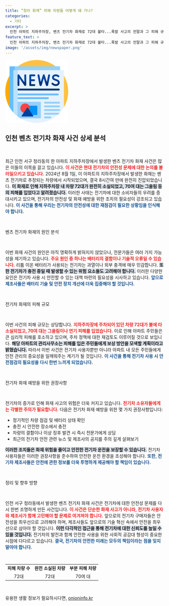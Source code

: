 ```yaml
---
title: “청라 화재” 피해 차량들 어떻게 돼 가나?
categories:
  - 기타
excerpt: >
  인천 아파트 지하주차장, 벤츠 전기차 화재로 72대 불타...폭발 사고의 전말과 그 피해 규모는? 클릭하고 자세히 알아보세요!
feature_text: >
  인천 아파트 지하주차장, 벤츠 전기차 화재로 72대 불타...폭발 사고의 전말과 그 피해 규모는? 클릭하고 자세히 알아보세요!
image: '/assets/img/newspaper.png'
---
```


<p><img src="/assets/img/newspaper.png" alt="kimp 속보" /></p>

<h2 data-ke-size="size26">인천 벤츠 전기차 화재 사건 상세 분석</h2>

<p data-ke-size="size16">&nbsp;</p>

<p>최근 인천 서구 청라동의 한 아파트 지하주차장에서 발생한 벤츠 전기차 화재 사건은 많은 이들의 이목을 끌고 있습니다. <b><span style="color: #ee2323;">이 사건은 현대 전기차의 안전성 문제에 대한 논의를 불러일으키고 있습니다.</span></b> 2024년 8월 1일, 이 아파트의 지하주차장에서 발생한 화재는 벤츠 전기차로 추정되는 차량에서 시작되었으며, 결국 8시간여 만에 완전히 진압되었습니다. <b><span style="background-color: #21538527;">이 화재로 인해 지하주차장 내 차량 72대가 완전히 소실되었고, 70여 대는 그을림 등의 피해를 입었다고 알려졌습니다.</span></b> 이러한 사태는 전기차에 대한 소비자들의 우려를 증대시키고 있으며, 전기차의 안전성 및 화재 예방을 위한 조치의 필요성이 강조되고 있습니다. <b><span style="color: #1a5490;">이 사건을 통해 우리는 전기차의 안전성에 대한 재점검이 필요한 상황임을 인식해야 합니다.</span></b></p>

<p data-ke-size="size16">&nbsp;</p>

<p>벤츠 전기차 화재의 원인 분석</p>

<p data-ke-size="size16">&nbsp;</p>

<p>이번 화재 사건의 원인은 아직 명확하게 밝혀지지 않았으나, 전문가들은 여러 가지 가능성을 제기하고 있습니다. <b><span style="color: #ee2323;">주요 원인 중 하나는 배터리의 결함이나 기술적 오류일 수 있습니다.</span></b> 리튬 이온 배터리가 사용되는 전기차는 과열이나 외부 충격에 매우 민감합니다. <b><span style="background-color: #21538527;">또한 전기차가 충전 중일 때 발생할 수 있는 위험 요소들도 고려해야 합니다.</span></b> 이러한 다양한 요인은 전기차 사용 시 안전할 수 있는 대책 마련의 필요성을 시사하고 있습니다. <b><span style="color: #1a5490;">앞으로 제조사들은 배터리 기술 및 안전 장치 개선에 더욱 집중해야 할 것입니다.</span></b></p>

<p data-ke-size="size16">&nbsp;</p>

<p>전기차 화재의 피해 규모</p>

<p data-ke-size="size16">&nbsp;</p>

<p>이번 사건의 피해 규모는 상당합니다. <b><span style="color: #ee2323;">지하주차장에 주차되어 있던 차량 72대가 불에 타 소실되었고, 70여 대는 그을림이나 연기 피해를 입었습니다.</span></b> 이로 인해 아파트 주민들은 큰 심리적 피해를 호소하고 있으며, 주차 정책에 대한 재검토도 이루어질 것으로 보입니다. <b><span style="background-color: #21538527;">해당 아파트의 관리사무소는 피해를 입은 주민들에게 보상 방안을 모색할 계획이라고 밝혔습니다.</span></b> 따라서 이번 사건은 전기차 사용자뿐만 아니라 아파트 내 모든 주민들에게 안전 관리의 중요성을 일깨워주는 계기가 될 것입니다. <b><span style="color: #1a5490;">이 사건을 통해 전기차 사용 시 안전점검의 필요성을 다시 한번 느끼게 되었습니다.</span></b></p>

<p data-ke-size="size16">&nbsp;</p>

<p>전기차 화재 예방을 위한 권장사항</p>

<p data-ke-size="size16">&nbsp;</p>

<p>전기차의 증가로 인해 화재 사고의 위험은 더욱 커지고 있습니다. <b><span style="color: #ee2323;">전기차 소유자들에게는 각별한 주의가 필요합니다.</span></b> 다음은 전기차 화재 예방을 위한 몇 가지 권장사항입니다: </p>

<ul>
  <li>정기적인 차량 점검 및 배터리 상태 확인</li>
  <li>충전 시 안전한 장소에서 충전</li>
  <li>차량의 결함이나 이상 징후 발견 시 즉시 전문가에게 상담</li>
  <li>최근의 전기차 안전 관련 뉴스 및 제조사의 공지를 주의 깊게 살펴보기</li>
</ul>

<p><b><span style="background-color: #21538527;">이러한 조치들은 화재 위험을 줄이고 안전한 전기차 운전을 보장할 수 있습니다.</span></b> 전기차 사용자들은 이러한 권장사항을 준수하여 안전한 운전 환경을 조성해야 합니다. <b><span style="color: #1a5490;">또한, 전기차 제조사들은 안전에 관한 정보를 더욱 투명하게 제공해야 할 책임이 있습니다.</span></b></p>

<p data-ke-size="size16">&nbsp;</p>

<p>정리 및 향후 방향</p>

<p data-ke-size="size16">&nbsp;</p>

<p>인천 서구 청라동에서 발생한 벤츠 전기차 화재 사건은 전기차에 대한 안전성 문제를 다시 한번 조명하게 만든 사건입니다. <b><span style="color: #ee2323;">이 사건은 단순한 화재 사고가 아니라, 전기차 사용자와 제조사가 함께 고민해야 할 문제로 여겨져야 합니다.</span></b> 앞으로의 전기차 구매자들은 안전성을 최우선으로 고려해야 하며, 제조사들도 앞으로의 기술 혁신 속에서 안전을 최우선으로 삼아야 할 것입니다. <b><span style="background-color: #21538527;">이런 다각적인 접근을 통해 전기차에 대한 신뢰도를 높일 수 있을 것입니다.</span></b> 전기차의 발전과 함께 안전한 사용을 위한 사회적 공감대 형성이 중요한 시점에 다다르고 있습니다. <b><span style="color: #1a5490;">결국, 전기차의 안전한 미래는 모두의 책임이라는 점을 잊지 말아야 합니다.</span></b></p>

<p data-ke-size="size16">&nbsp;</p>

<table style="width: 100%;">
  <tr>
    <td style="text-align: center; height: 17px;"><b>피해 차량 수</b></td>
    <td style="text-align: center; height: 17px;"><b>완전 소실된 차량</b></td>
    <td style="text-align: center; height: 17px;"><b>부분 피해 차량</b></td>
  </tr>
  <tr>
    <td style="text-align: center; height: 17px;">72대</td>
    <td style="text-align: center; height: 17px;">72대</td>
    <td style="text-align: center; height: 17px;">70여 대</td>
  </tr>
</table>

<p data-ke-size="size16">&nbsp;</p>
유용한 생활 정보가 필요하시다면, <a href="https://onioninfo.kr" rel="dofollow">onioninfo.kr</a>


